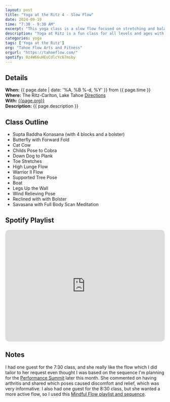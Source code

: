 ```yaml
---
layout: post
title: "Yoga at the Ritz 4 - Slow Flow"
date: 2024-09-19
time: "7:30 - 9:30 AM" 
excerpt: "This yoga class is a slow flow focused on stretching and balancing. It includes a full body scan to bring awareness to any tightness and tenderness in the body."
description: "Yoga at Ritz is a fun class for all levels and ages with flowing poses and breathwork to build stability, flexibility, and mindfulness. These classes typically follow an arc of opening awareness, warm-up stretches, standing poses, balancing poses, inversions, grounding poses, and relaxation. There are two classes, one at 7:30 and one at 8:30. I adapt each class to the students who show up." 
categories: yoga
tags: ['Yoga at the Ritz']
org: "Tahoe Flow Arts and Fitness"
orgurl: "https://tahoeflow.com/"
spotify: 0z4W66uHEuCdlcYc67msby
---
```


## Details

**When:** {{ page.date | date: '%A, %B %-d, %Y' }} from {{ page.time }}   
**Where:** The Ritz-Carlton, Lake Tahoe [Directions](https://www.google.com/maps?rlz=1C5CHFA_enUS818US818&gs_lcrp=EgZjaHJvbWUyBggAEEUYOTIGCAEQRRhAMgYIAhBFGEAyBggDEEUYPTIGCAQQRRg90gEHMTc1ajBqNKgCALACAQ&um=1&ie=UTF-8&fb=1&gl=us&sa=X&geocode=KeeGOX1HYpmAMaC03BLJLCKB&daddr=13031+Ritz+Carlton+Highlands+Ct,+Truckee,+CA+96161)    
**With:** [{{page.org}}]({{page.orgurl}})   
**Description:** {{ page.description }}   

## Class Outline   

- Supta Baddha Konasana (with 4 blocks and a bolster) 
- Butterfly with Forward Fold
- Cat Cow 
- Childs Pose to Cobra
- Down Dog to Plank
- Toe Stretches 
- High Lunge Flow
- Warrior II Flow 
- Supported Tree Pose
- Boat
- Legs Up the Wall
- Wind Relieving Pose
- Reclined with with Bolster
- Savasana with Full Body Scan Meditation


## Spotify Playlist

<iframe style="border-radius:12px" src="https://open.spotify.com/embed/playlist/{{ page.spotify }}?utm_source=generator" width="100%" height="352" frameBorder="0" allowfullscreen="" allow="autoplay; clipboard-write; encrypted-media; fullscreen; picture-in-picture" loading="lazy"></iframe>  


## Notes 

I had one guest for the 7:30 class, and she really like the flow which I did tailor to her request even thought I was based on the sequence I'm planning for the [Performance Summit](https://www.raynaharris.com/blog/performance-summit/) later this month. She commented on having arthritis and shared which poses caused discomfort and relief, which was very informative. I also had one guest for the 8:30 class, but she wanted a more active flow, so I used this [Mindful Flow playlist and sequence](https://www.raynaharris.com/blog/ritz-yoga-03/). 
